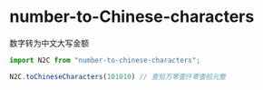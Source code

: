 # number-to-Chinese-characters

数字转为中文大写金额

```javascript
import N2C from "number-to-chinese-characters";

N2C.toChineseCharacters(101010) // 壹拾万零壹仟零壹拾元整
```
